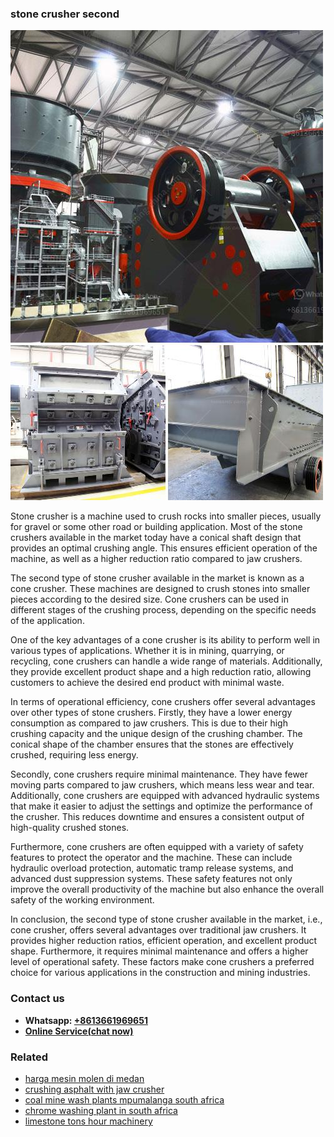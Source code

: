 <h3>stone crusher second</h3><img src='1708498408.jpg' alt=''><p>Stone crusher is a machine used to crush rocks into smaller pieces, usually for gravel or some other road or building application. Most of the stone crushers available in the market today have a conical shaft design that provides an optimal crushing angle. This ensures efficient operation of the machine, as well as a higher reduction ratio compared to jaw crushers.</p><p>The second type of stone crusher available in the market is known as a cone crusher. These machines are designed to crush stones into smaller pieces according to the desired size. Cone crushers can be used in different stages of the crushing process, depending on the specific needs of the application.</p><p>One of the key advantages of a cone crusher is its ability to perform well in various types of applications. Whether it is in mining, quarrying, or recycling, cone crushers can handle a wide range of materials. Additionally, they provide excellent product shape and a high reduction ratio, allowing customers to achieve the desired end product with minimal waste.</p><p>In terms of operational efficiency, cone crushers offer several advantages over other types of stone crushers. Firstly, they have a lower energy consumption as compared to jaw crushers. This is due to their high crushing capacity and the unique design of the crushing chamber. The conical shape of the chamber ensures that the stones are effectively crushed, requiring less energy.</p><p>Secondly, cone crushers require minimal maintenance. They have fewer moving parts compared to jaw crushers, which means less wear and tear. Additionally, cone crushers are equipped with advanced hydraulic systems that make it easier to adjust the settings and optimize the performance of the crusher. This reduces downtime and ensures a consistent output of high-quality crushed stones.</p><p>Furthermore, cone crushers are often equipped with a variety of safety features to protect the operator and the machine. These can include hydraulic overload protection, automatic tramp release systems, and advanced dust suppression systems. These safety features not only improve the overall productivity of the machine but also enhance the overall safety of the working environment.</p><p>In conclusion, the second type of stone crusher available in the market, i.e., cone crusher, offers several advantages over traditional jaw crushers. It provides higher reduction ratios, efficient operation, and excellent product shape. Furthermore, it requires minimal maintenance and offers a higher level of operational safety. These factors make cone crushers a preferred choice for various applications in the construction and mining industries.</p><h3>Contact us</h3><ul><li><strong>Whatsapp:&nbsp;<a href="https://wa.me/8613661969651">+8613661969651</a></strong></li><li><a href="https://swt.shibang-china.com/?git&amp;zhl&amp;stone crusher second"><strong>Online Service(chat now)</strong></a></li></ul><h3>Related</h3><ul><li><a href='harga mesin molen di medan.md'>harga mesin molen di medan</a></li><li><a href='crushing asphalt with jaw crusher.md'>crushing asphalt with jaw crusher</a></li><li><a href='coal mine wash plants mpumalanga south africa.md'>coal mine wash plants mpumalanga south africa</a></li><li><a href='chrome washing plant in south africa.md'>chrome washing plant in south africa</a></li><li><a href='limestone tons hour machinery.md'>limestone tons hour machinery</a></li></ul>